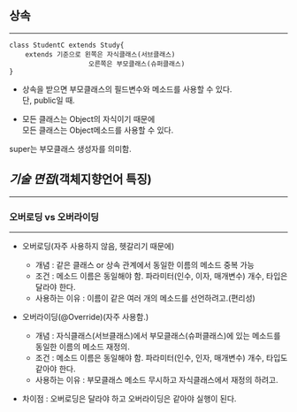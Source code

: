 ## 상속

---

```
class StudentC extends Study{
    extends 기준으로 왼쪽은 자식클래스(서브클래스)
                    오른쪽은 부모클래스(슈퍼클래스)
}
```

- 상속을 받으면 부모클래스의 필드변수와 메소드를 사용할 수 있다.  
  단, public일 때.

- 모든 클래스는 Object의 자식이기 때문에  
  모든 클래스는 Object메소드를 사용할 수 있다.

super는 부모클래스 생성자를 의미함.

## **_기술 면접_**(객체지향언어 특징)

---

### 오버로딩 vs 오버라이딩

---

- 오버로딩(자주 사용하지 않음, 헷갈리기 때문에)

  - 개념 : 같은 클래스 or 상속 관계에서 동일한 이름의 메소드 중복 가능
  - 조건 : 메소드 이름은 동일해야 함. 파라미터(인수, 이자, 매개변수) 개수, 타입은 달라야 한다.
  - 사용하는 이유 : 이름이 같은 여러 개의 메소드를 선언하려고.(편리성)

- 오버라이딩(@Override)(자주 사용함.)

  - 개념 : 자식클래스(서브클래스)에서 부모클래스(슈퍼클래스)에 있는 메소드를 동일한 이름의 메소드 재정의.
  - 조건 : 메소드 이름은 동일해야 함. 파라미터(인수, 인자, 매개변수) 개수, 타입도 같아야 한다.
  - 사용하는 이유 : 부모클래스 메소드 무시하고 자식클래스에서 재정의 하려고.

- 차이점 : 오버로딩은 달라야 하고 오버라이딩은 같아야 실행이 된다.
